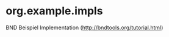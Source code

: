 org.example.impls
=================

BND Beispiel Implementation (http://bndtools.org/tutorial.html)